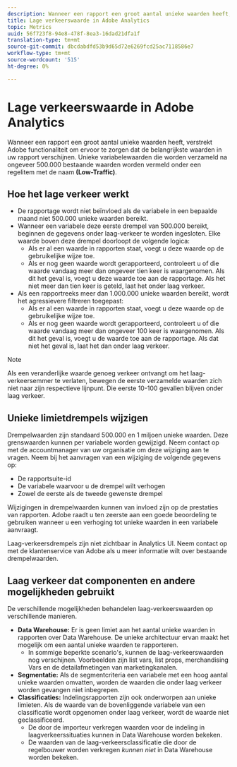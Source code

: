 ```yaml
---
description: Wanneer een rapport een groot aantal unieke waarden heeft, verstrekt Adobe functionaliteit om ervoor te zorgen dat de belangrijkste waarden in uw rapport verschijnen.
title: Lage verkeerswaarde in Adobe Analytics
topic: Metrics
uuid: 56f723f8-94e8-478f-8ea3-16dad21dfa1f
translation-type: tm+mt
source-git-commit: dbcdabdfd53b9d65d72e6269fcd25ac7118586e7
workflow-type: tm+mt
source-wordcount: '515'
ht-degree: 0%

---
```



# Lage verkeerswaarde in Adobe Analytics

Wanneer een rapport een groot aantal unieke waarden heeft, verstrekt Adobe functionaliteit om ervoor te zorgen dat de belangrijkste waarden in uw rapport verschijnen. Unieke variabelewaarden die worden verzameld na ongeveer 500.000 bestaande waarden worden vermeld onder een regelitem met de naam **(Low-Traffic)**.

## Hoe het lage verkeer werkt

* De rapportage wordt niet beïnvloed als de variabele in een bepaalde maand niet 500.000 unieke waarden bereikt.
* Wanneer een variabele deze eerste drempel van 500.000 bereikt, beginnen de gegevens onder laag-verkeer te worden ingesloten. Elke waarde boven deze drempel doorloopt de volgende logica:
   * Als er al een waarde in rapporten staat, voegt u deze waarde op de gebruikelijke wijze toe.
   * Als er nog geen waarde wordt gerapporteerd, controleert u of die waarde vandaag meer dan ongeveer tien keer is waargenomen. Als dit het geval is, voegt u deze waarde toe aan de rapportage. Als het niet meer dan tien keer is geteld, laat het onder laag verkeer.
* Als een rapportreeks meer dan 1.000.000 unieke waarden bereikt, wordt het agressievere filtreren toegepast:
   * Als er al een waarde in rapporten staat, voegt u deze waarde op de gebruikelijke wijze toe.
   * Als er nog geen waarde wordt gerapporteerd, controleert u of die waarde vandaag meer dan ongeveer 100 keer is waargenomen. Als dit het geval is, voegt u de waarde toe aan de rapportage. Als dat niet het geval is, laat het dan onder laag verkeer.

>[!NOTE]
>
>Als een veranderlijke waarde genoeg verkeer ontvangt om het laag-verkeersemmer te verlaten, bewegen de eerste verzamelde waarden zich niet naar zijn respectieve lijnpunt. Die eerste 10-100 gevallen blijven onder laag verkeer.

## Unieke limietdrempels wijzigen

Drempelwaarden zijn standaard 500.000 en 1 miljoen unieke waarden. Deze grenswaarden kunnen per variabele worden gewijzigd. Neem contact op met de accountmanager van uw organisatie om deze wijziging aan te vragen. Neem bij het aanvragen van een wijziging de volgende gegevens op:

* De rapportsuite-id
* De variabele waarvoor u de drempel wilt verhogen
* Zowel de eerste als de tweede gewenste drempel

Wijzigingen in drempelwaarden kunnen van invloed zijn op de prestaties van rapporten. Adobe raadt u ten zeerste aan een goede beoordeling te gebruiken wanneer u een verhoging tot unieke waarden in een variabele aanvraagt.

Laag-verkeersdrempels zijn niet zichtbaar in Analytics UI. Neem contact op met de klantenservice van Adobe als u meer informatie wilt over bestaande drempelwaarden.

## Laag verkeer dat componenten en andere mogelijkheden gebruikt

De verschillende mogelijkheden behandelen laag-verkeerswaarden op verschillende manieren.

* **Data Warehouse:** Er is geen limiet aan het aantal unieke waarden in rapporten over Data Warehouse. De unieke architectuur ervan maakt het mogelijk om een aantal unieke waarden te rapporteren.
   * In sommige beperkte scenario&#39;s, kunnen de laag-verkeerswaarden nog verschijnen. Voorbeelden zijn list vars, list props, merchandising Vars en de detailafmetingen van marketingkanalen.
* **Segmentatie:** Als de segmentcriteria een variabele met een hoog aantal unieke waarden omvatten, worden de waarden die onder laag verkeer worden gevangen niet inbegrepen.
* **Classificaties:** Indelingsrapporten zijn ook onderworpen aan unieke limieten. Als de waarde van de bovenliggende variabele van een classificatie wordt opgenomen onder laag verkeer, wordt de waarde niet geclassificeerd.
   * De door de importeur verkregen waarden voor de indeling in laagverkeerssituaties kunnen in Data Warehouse worden bekeken. <!-- AN-115871 -->
   * De waarden van de laag-verkeersclassificatie die door de regelbouwer worden verkregen *kunnen niet* in Data Warehouse worden bekeken. <!-- AN-122872 -->
